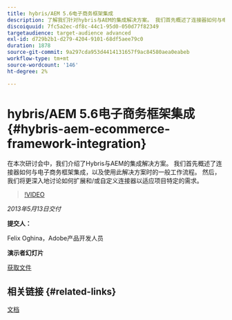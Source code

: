 ```yaml
---
title: hybris/AEM 5.6电子商务框架集成
description: 了解我们针对hybris与AEM的集成解决方案。 我们首先概述了连接器如何与电子商务框架集成，以及使用此解决方案时的一般工作流程。 然后，我们将更深入地讨论如何扩展和/或自定义连接器以适应项目特定的需求。
discoiquuid: 7fc5a2ec-df8c-44c1-95d0-050d77f82349
targetaudience: target-audience advanced
exl-id: d729b2b1-d279-4204-9101-68df5aee79c0
duration: 1878
source-git-commit: 9a297cda953d4414131657f9ac84580aea0eabeb
workflow-type: tm+mt
source-wordcount: '146'
ht-degree: 2%

---
```


# hybris/AEM 5.6电子商务框架集成{#hybris-aem-ecommerce-framework-integration}

在本次研讨会中，我们介绍了Hybris与AEM的集成解决方案。 我们首先概述了连接器如何与电子商务框架集成，以及使用此解决方案时的一般工作流程。 然后，我们将更深入地讨论如何扩展和/或自定义连接器以适应项目特定的需求。

>[!VIDEO](https://video.tv.adobe.com/v/19578/?quality=9)

*2013年5月13日交付*

**提交人：**

Felix Oghina，Adobe产品开发人员

**演示者幻灯片**

[获取文件](assets/hybris-aem-5-6-ecommerce-framework-integration.pdf)

## 相关链接 {#related-links}

[文档](https://docs.adobe.com/content/docs/en/cq/5-6-1/ecommerce/eCommerce-framework.html#Deploying%20eCommerce%20with%20hybris)

<!--
[Get back to the Overview](https://helpx.adobe.com/experience-manager/kt/eseminars/gems/aem-index.html)
-->
